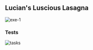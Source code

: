 ## Lucian's Luscious Lasagna
![exe-1](https://user-images.githubusercontent.com/97106063/157644581-352c625a-2e51-4ef7-97a0-c64da08e0c64.png)
### Tests
![tasks](https://user-images.githubusercontent.com/97106063/157644832-c719f612-6443-4056-b27e-631a972a7932.png)
